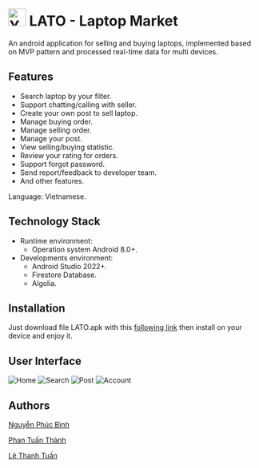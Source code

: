 # <img src="https://github.com/thtuanlegithub/laptop-market/blob/master/app/src/main/res/drawable/logo.png" alt="Your Image" width="auto" height="35"> LATO - Laptop Market  
An android application for selling and buying laptops, implemented based on MVP pattern and processed real-time data for multi devices.			

## Features

- Search laptop by your filter.
- Support chatting/calling with seller.
- Create your own post to sell laptop.
- Manage buying order.
- Manage selling order.
- Manage your post.
- View selling/buying statistic.
- Review your rating for orders.
- Support forgot password.
- Send report/feedback to developer team.
- And other features.

Language: Vietnamese.

## Technology Stack

- Runtime environment:
    - Operation system Android 8.0+.
- Developments environment:
    - Android Studio 2022+.
    - Firestore Database.
    - Algolia.

## Installation

Just download file LATO.apk with this [following link]( https://drive.google.com/file/d/1ekCyE0asvjI3wN6pnY_Sc8wWDAKK_msc/view?usp=sharing) then install on your device and enjoy it.

## User Interface

![Home](/Demo%20UI/Home.jpg)
![Search](/Demo%20UI/Search.jpg)
![Post](/Demo%20UI/Post.jpg)
![Account](/Demo%20UI/Account.jpg)

## Authors

[Nguyễn Phúc Bình](https://github.com/leesoonduck3009)

[Phan Tuấn Thành](https://github.com/thanhpt1110)

[Lê Thanh Tuấn](https://github.com/thtuanlegithub)
